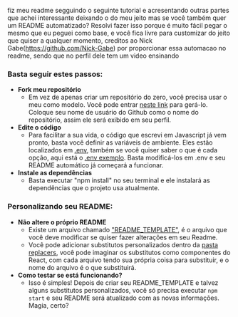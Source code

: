 fiz meu readme segguindo o seguinte tutorial e acresentando outras partes que achei interessante deixando o do meu jeito mas se você também quer um README automatizado?
Resolvi fazer isso porque é muito fácil pegar o mesmo que eu peguei como base, e você fica livre para customizar do jeito que quiser a qualquer momento,  creditos ao Nick Gabe(https://github.com/Nick-Gabe) por proporcionar essa automacao no readme, sendo que no perfil dele tem um video ensinando

### Basta seguir estes passos:
- **Fork meu repositório**
  - Em vez de apenas criar um repositório do zero, você precisa usar o meu como modelo. Você pode entrar [neste link](https://github.com/Nick-Gabe/Nick-Gabe/fork) para gerá-lo. Coloque seu nome de usuário do Github como o nome do repositório, assim ele será exibido em seu perfil.
- **Edite o código**
  - Para facilitar a sua vida, o código que escrevi em Javascript já vem pronto, basta você definir as variáveis ​​de ambiente. Eles estão localizados em [.env](/.env), também se você quiser saber o que é cada opção, aqui está o [.env exemplo](/.env.example). Basta modificá-los em .env e seu README automático já começará a funcionar.
- **Instale as dependências**
  - Basta executar "npm install" no seu terminal e ele instalará as dependências que o projeto usa atualmente.

### Personalizando seu README:
- **Não altere o próprio README**
  - Existe um arquivo chamado ["README_TEMPLATE"](./README_TEMPLATE.md), é o arquivo que você deve modificar se quiser fazer alterações em seu Readme.
  - Você pode adicionar substitutos personalizados dentro da [pasta replacers](./src/replacers), você pode imaginar os substitutos como componentes do React, com cada arquivo tendo sua própria coisa para substituir, e o nome do arquivo é o que substituirá.
- **Como testar se está funcionando?**
  - Isso é simples! Depois de criar seu README_TEMPLATE e talvez alguns substitutos personalizados, você só precisa executar `npm start` e seu README será atualizado com as novas informações. Magia, certo?

